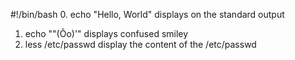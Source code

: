 #!/bin/bash
0. echo "Hello, World" displays on the standard output
1. echo "\"(Ôo)'" displays confused smiley
2. less /etc/passwd display the content of the /etc/passwd 

